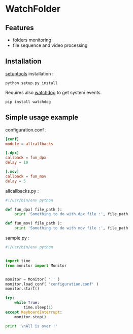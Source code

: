 WatchFolder
===========



Features
--------



* folders monitoring
* file sequence and video processing



Installation
------------

[setuptools](https://pypi.python.org/pypi/setuptools/0.7.2) installation :

    python setup.py install

Requires also [watchdog](https://github.com/gorakhargosh/watchdog) to get system events.

	pip install watchdog

Simple usage example
--------------------

configuration.conf :

```conf
[conf]
module = allcallbacks

[.dpx]
callback = fun_dpx
delay = 10

[.mov]
callback = fun_mov
delay = 5
```

allcallbacks.py :

```python
#!/usr/bin/env python

def fun_dpx( file_path ):
    print 'Something to do with dpx file :', file_path

def fun_mov( file_path ):
    print 'Something to do with mov file :', file_path
```

sample.py :

```python
#!/usr/bin/env python


import time
from monitor import Monitor


monitor = Monitor( '.' )
monitor.load_conf( 'configuration.conf' )
monitor.start()

try:
	while True:
		time.sleep(1)
except KeyboardInterrupt:
	monitor.stop()

print '\nAll is over !'
```
